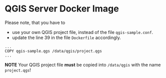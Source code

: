 # QGIS Server Docker Image

Please note, that you have to

+ use your own QGIS project file, instead of the file `qgis-sample.conf`.
+ update the line 39 in the file `Dockerfile` accordingly.

```docker
...
COPY qgis-sample.qgs /data/qgis/project.qgs
...
```

**NOTE**
Your QGIS project file **must** be copied into `/data/qgis` with the name `project.qgs`!
